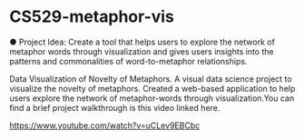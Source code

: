# CS529-metaphor-vis

●	Project Idea:  Create a tool that helps users to explore the network of metaphor words through visualization and gives users insights into the patterns and commonalities of word-to-metaphor relationships. 

Data Visualization of Novelty of Metaphors. A visual data science project to visualize the novelty of metaphors. Created a web-based application to help users explore the network of metaphor-words through visualization.You can find a brief project walkthrough is this video linked here.

https://www.youtube.com/watch?v=uCLev9EBCbc
